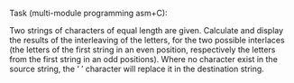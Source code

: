 Task (multi-module programming asm+C):

Two strings of characters of equal length are given. Calculate and display the results of the interleaving of the letters, for the two possible interlaces (the letters of the first string in an even position, respectively the letters from the first string in an odd positions). Where no character exist in the source string, the ‘ ’ character will replace it in the destination string.
